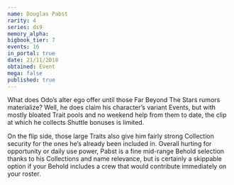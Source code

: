 ```yaml
---
name: Douglas Pabst
rarity: 4
series: ds9
memory_alpha:
bigbook_tier: 7
events: 16
in_portal: true
date: 21/11/2018
obtained: Event
mega: false
published: true
---
```


What does Odo’s alter ego offer until those Far Beyond The Stars rumors materialize? Well, he does claim his character’s variant Events, but with mostly bloated Trait pools and no weekend help from them to date, the clip at which he collects Shuttle bonuses is limited.

On the flip side, those large Traits also give him fairly strong Collection security for the ones he’s already been included in. Overall hurting for opportunity or daily use power, Pabst is a fine mid-range Behold selection thanks to his Collections and name relevance, but is certainly a skippable option if your Behold includes a crew that would contribute immediately on your roster.
